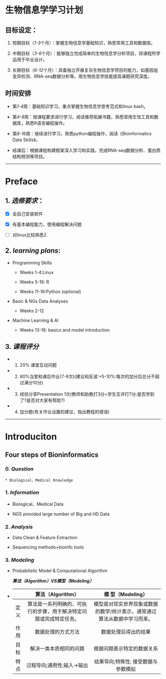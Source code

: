
# **生物信息学学习计划**

## **目标设定**：

1. 短期目标（*1-3*个月）：掌握生物信息学基础知识，熟悉常用工具和数据库。

2. 中期目标（*3-6*个月）：能够独立完成简单的生物信息学分析项目，将课程所学运用于毕业设计。

3. 长期目标（*6-12*个月）：具备独立开展复杂生物信息学项目的能力，如基因组变异检测、RNA-seq数据分析等。用生物信息学技能提高课题研究深度。

## **时间安排**

* 第*1-4*周：基础知识学习，重点掌握生物信息学思考范式和linux bash。

* 第*4-8*周：按课程要求进行学习，阅读推荐拓展书籍，熟悉常用生信工具和数据库，熟悉R语言编程操作。

* 第*8-16*周：继续进行学习，熟悉python编程操作，阅读《Bioinformatics Data Skills》。

* 结课后：根据课程构建框架深入学习和实践，完成RNA-seq数据分析、蛋白质结构预测等项目。

---

# **Preface**

## 1. *选修要求*：

- [x] 会自己安装软件

- [x] 有基本编程能力，使用编程解决问题

- [ ] 对linux比较熟悉2. 

## 2. *learning plans*:

* Programming Skills

  * Weeks 1-4:Linux
  
  * Weeks 5-16: R
  
  * Weeks 11-16:Python (optional)
  
* Basic & NGs Data Analyses

  * Weeks 2-12
  
* Machine Learning & Al

  * Weeks 13-16: basics and model introduction

## 3. *课程评分*

  * 1. 20% 课堂互动问题
  
  * 2. 80%当堂和课后作业(7-9次)(建议和反波:+5-10%:每次的加分后总分不超过满分10分)
  
  * 3. 经验分享Presentation 1次(教师和助教打3分+学生互评打7分:是否学到了?是否对大家有帮助?)

  * 4. 加分题(有关作业设置的建议，指出教程的错误)

---

# **Introduciton**

## **Four steps of Bioninformatics**

### 0. *Question*

    * Biological、Medical Knowledge
 
### 1. *Information*

  * Biological、Medical Data
  
  * NGS provided large number of Big and HD Data

### 2. *Analysis*

  * Data Clean & Feature Extraction
  
  * Sequencing methods+bioinfo tools
   
### 3. *Modeling*

   * Probabilistic Model & Computational Algorithm

     ***算法（Algorithm）VS模型（Modeling）***
     
   * |  | 算法（Algorithm） | 模 型（Modeling） |     
     |:---:|:---:|:---:|
     |定义|算法是一系列明确的、可执行的步骤，用于解决特定问题或完成特定任务。|模型是对现实世界现象或数据的数学/统计表示，通常通过算法从数据中学习而来。|
     |作用|数据处理的方式方法|数据处理后得出的结果|
     |目标|解决一类本质相同的问题|根据问题表示特定的数据关系|
     |特点|过程导向;通用性;输入→输出|结果导向;特殊性; 接受数据与参数模拟|


  
